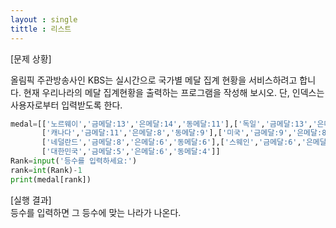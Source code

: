 ```yaml
---
layout : single
tittle : 리스트
---
```


[문제 상황]

  
올림픽 주관방송사인 KBS는 실시간으로 국가별 메달 집계 현황을 서비스하려고 합니다. 현재
우리나라의 메달 집계현황을 출력하는 프로그램을 작성해 보시오. 단, 인덱스는 사용자로부터
입력받도록 한다.  
~~~python
medal=[['노르웨이','금메달:13','은메달:14','동메달:11'],['독일','금메달:13','은메달:8','동메달:7'],
       ['캐나다','금메달:11','은메달:8','동메달:9'],['미국','금메달:9','은메달:8','동메달:6'],
       ['네덜란드','금메달:8','은메달:6','동메달:6'],['스웨인','금메달:6','은메달:6','동메달:0'],
       ['대한민국','금메달:5','은메달:6','동메달:4']]
Rank=input('등수를 입력하세요:')
rank=int(Rank)-1
print(medal[rank])
~~~

[실행 결과]  
등수를 입력하면 그 등수에 맞는 나라가 나온다.
